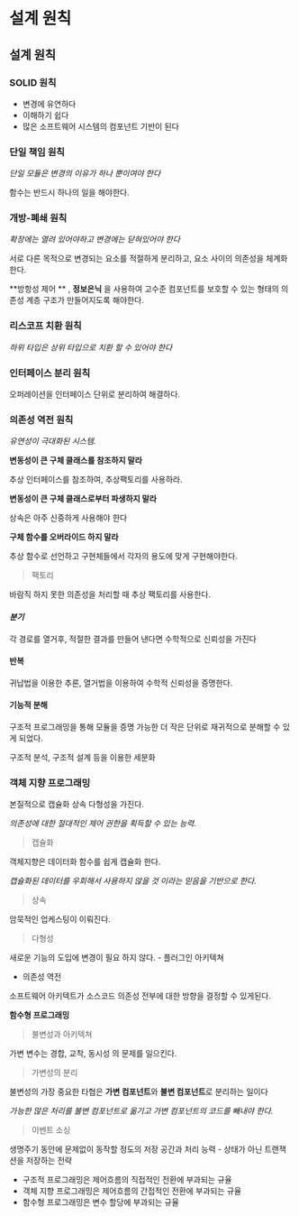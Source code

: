 # 설계 원칙



## &#x20;**설계 원칙**

### **SOLID 원칙**

* 변경에 유연하다
* 이해하기 쉽다
* 많은 소프트웨어 시스템의 컴포넌트 기반이 된다

### **단일 책임 원칙**

_단일 모듈은 변경의 이유가 하나 뿐이여야 한다_

함수는 반드시 하나의 일을 해야한다.

### **개방-폐쇄 원칙**

_확장에는 열려 있어야하고 변경에는 닫혀있어야 한다_

서로 다른 목적으로 변경되는 요소를 적절하게 분리하고, 요소 사이의 의존성을 체계화 한다.

\*\*방항성 제어 \*\* , **정보은닉** 을 사용하여 고수준 컴포넌트를 보호할 수 있는 형태의 의존성 계층 구조가 만들어지도록 해야한다.

### **리스코프 치환 원칙**

_하위 타입은 상위 타입으로 치환 할 수 있어야 한다_

### **인터페이스 분리 원칙**

오퍼레이션을 인터페이스 단위로 분리하여 해결하다.

### **의존성 역전 원칙**

_유연성이 극대화된 시스템._

**변동성이 큰 구체 클래스를 참조하지 말라**

추상 인터페이스를 참조하여, 추상팩토리를 사용하라.

**변동성이 큰 구체 클래스로부터 파생하지 말라**

상속은 아주 신중하게 사용해야 한다

**구체 함수를 오버라이드 하지 말라**

추상 함수로 선언하고 구현체들에서 각자의 용도에 맞게 구현해야한다.

> 팩토리

바람직 하지 못한 의존성을 처리할 때 추상 팩토리를 사용한다.

#### _**분기**_

각 경로를 열거후, 적절한 결과를 만들어 낸다면 수학적으로 신뢰성을 가진다

#### 반복

귀납법을 이용한 추론, 열거법을 이용하여 수학적 신뢰성을 증명한다.

#### **기능적 분해**

구조적 프로그래밍을 통해 모듈을 증명 가능한 더 작은 단위로 재귀적으로 분해할 수 있게 되었다.

구조적 분석, 구조적 설계 등을 이용한 세분화

### **객체 지향 프로그래밍**

본질적으로 캡슐화 상속 다형성을 가진다.

_의존성에 대한 절대적인 제어 권한을 획득할 수 있는 능력._

> 캡슐화

객체지향은 데이터화 함수를 쉽게 캡슐화 한다.

_캡슐화된 데이터를 우회해서 사용하지 않을 것 이라는 믿음을 기반으로 한다._

> 상속

암묵적인 업케스팅이 이뤄진다.

> 다형성

새로운 기능의 도입에 변경이 필요 하지 않다. - 플러그인 아키텍쳐

* 의존성 역전

소프트웨어 아키텍트가 소스코드 의존성 전부에 대한 방향을 결정할 수 있게된다.

**함수형 프로그래밍**

> 불변성과 아키텍쳐

가변 변수는 경합, 교착, 동시성 의 문제를 일으킨다.

> 가변성의 분리

불변성의 가장 중요한 타협은 **가변 컴포넌트**와 **불변 컴포넌트**로 분리하는 일이다

_가능한 많은 처리를 불변 컴포넌트로 옮기고 가변 컴포넌트의 코드를 빼내야 한다._

> 이벤트 소싱

생명주기 동안에 문제없이 동작할 정도의 저장 공간과 처리 능력 - 상태가 아닌 트랜잭션을 저장하는 전략

* 구조적 프로그래밍은 제어흐름의 직접적인 전환에 부과되는 규율
* 객체 지향 프로그래밍은 제어흐름의 간접적인 전환에 부과되는 규율
* 함수형 프로그래밍은 변수 할당에 부과되는 규율
